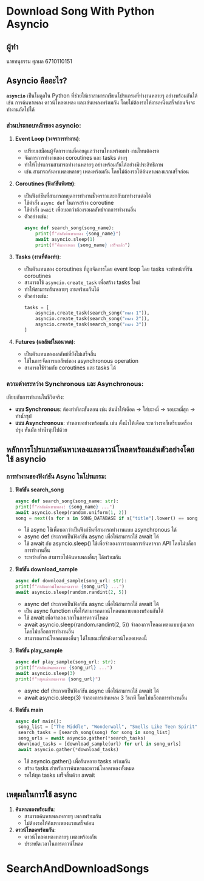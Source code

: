 # Download Song With Python Asyncio

## ผู้ทำ

นายทนุธรรม ศุภผล 6710110151

## Asyncio คืออะไร?

**`asyncio`** เป็นโมดูลใน Python ที่ช่วยให้เราสามารถเขียนโปรแกรมที่ทำงานหลายๆ อย่างพร้อมกันได้ เช่น การค้นหาเพลง ดาวน์โหลดเพลง และเล่นเพลงพร้อมกัน โดยไม่ต้องรอให้งานหนึ่งเสร็จก่อนจึงจะทำงานถัดไปได้

### ส่วนประกอบหลักของ asyncio:

1. **Event Loop (วงจรการทำงาน)**:

   - เปรียบเสมือนผู้จัดการงานที่คอยดูแลว่างานไหนพร้อมทำ งานไหนต้องรอ
   - จัดการการทำงานของ coroutines และ tasks ต่างๆ
   - ทำให้โปรแกรมสามารถทำงานหลายๆ อย่างพร้อมกันได้อย่างมีประสิทธิภาพ
   - เช่น สามารถค้นหาเพลงหลายๆ เพลงพร้อมกัน โดยไม่ต้องรอให้ค้นหาเพลงแรกเสร็จก่อน

2. **Coroutines (ฟังก์ชันพิเศษ)**:

   - เป็นฟังก์ชันที่สามารถหยุดการทำงานชั่วคราวและกลับมาทำงานต่อได้
   - ใช้คำสั่ง `async def` ในการสร้าง coroutine
   - ใช้คำสั่ง `await` เพื่อบอกว่าต้องรอผลลัพธ์จากการทำงานอื่น
   - ตัวอย่างเช่น:
     ```python
     async def search_song(song_name):
         print(f"กำลังค้นหาเพลง {song_name}")
         await asyncio.sleep(1)
         print(f"ค้นหาเพลง {song_name} เสร็จแล้ว")
     ```

3. **Tasks (งานที่ต้องทำ)**:

   - เป็นตัวแทนของ coroutines ที่ถูกจัดการโดย event loop โดย tasks จะทำหน้าที่รัน coroutines
   - สามารถใช้ `asyncio.create_task` เพื่อสร้าง tasks ใหม่
   - ทำให้สามารถรันหลายๆ งานพร้อมกันได้
   - ตัวอย่างเช่น:
     ```python
     tasks = [
         asyncio.create_task(search_song("เพลง 1")),
         asyncio.create_task(search_song("เพลง 2")),
         asyncio.create_task(search_song("เพลง 3"))
     ]
     ```

4. **Futures (ผลลัพธ์ในอนาคต)**:
   - เป็นตัวแทนของผลลัพธ์ที่ยังไม่เสร็จสิ้น
   - ใช้ในการจัดการผลลัพธ์ของ asynchronous operation
   - สามารถใช้ร่วมกับ coroutines และ tasks ได้

### ความต่างระหว่าง Synchronous และ Asynchronous:

เทียบกับการทำงานในชีวิตจริง:

- **แบบ Synchronous**: ต้องทำทีละขั้นตอน เช่น ต้มน้ำให้เดือด → ใส่บะหมี่ → รอบะหมี่สุก → ทำน้ำซุป
- **แบบ Asynchronous**: ทำหลายอย่างพร้อมกัน เช่น ตั้งน้ำให้เดือด ระหว่างรอก็เตรียมเครื่องปรุง หั่นผัก ทำน้ำซุปไปด้วย

## หลักการโปรแกรมค้นหาเพลงและดาวน์โหลดพร้อมเล่นตัวอย่างโดยใช้ asyncio

### การทำงานของฟังก์ชัน Async ในโปรแกรม:

1. **ฟังก์ชัน search_song**

   ```python
   async def search_song(song_name: str):
   print(f"กำลังค้นหาเพลง: {song_name} ...")
   await asyncio.sleep(random.uniform(1, 2))
   song = next((s for s in SONG_DATABASE if s["title"].lower() == song_name.lower()), None)
   ```

   - ใช้ async ใช้เพื่อบอกว่าเป็นฟังก์ชันที่สามารถทำงานแบบ asynchronous ได้
   - async def ประกาศเป็นฟังก์ชัน async เพื่อให้สามารถใช้ await ได้
   - ใช้ await กับ asyncio.sleep() ใช้เพื่อจำลองการรอผลการค้นหาจาก API โดยไม่บล็อกการทำงานอื่น
   - ระหว่างที่รอ สามารถไปค้นหาเพลงอื่นๆ ได้พร้อมกัน

2. **ฟังก์ชัน download_sample**

   ```python
   async def download_sample(song_url: str):
   print(f"กำลังดาวน์โหลดเพลงจาก {song_url} ...")
   await asyncio.sleep(random.randint(2, 5))
   ```

   - async def ประกาศเป็นฟังก์ชัน async เพื่อให้สามารถใช้ await ได้
   - เป็น async function เพื่อให้สามารถดาวน์โหลดหลายเพลงพร้อมกันได้
   - ใช้ await เพื่อจำลองเวลาในการดาวน์โหลด
   - await asyncio.sleep(random.randint(2, 5)) จำลองการโหลดเพลงแบบซุ่มเวลา โดยไม่บล็อกการทำงานอื่น
   - สามารถดาวน์โหลดเพลงอื่นๆ ได้ในขณะที่กำลังดาวน์โหลดเพลงนี้

3. **ฟังก์ชัน play_sample**

   ```python
   async def play_sample(song_url: str):
   print(f"กำลังเล่นเพลงจาก {song_url} ...")
   await asyncio.sleep(3)
   print(f"หยุดเล่นเพลงจาก {song_url}")
   ```

   - async def ประกาศเป็นฟังก์ชัน async เพื่อให้สามารถใช้ await ได้
   - await asyncio.sleep(3) จำลองการเล่นเพลง 3 วินาที โดยไม่บล็อกการทำงานอื่น

4. **ฟังก์ชัน main**
   ```python
   async def main():
    song_list = ["The Middle", "Wonderwall", "Smells Like Teen Spirit"]
    search_tasks = [search_song(song) for song in song_list]
    song_urls = await asyncio.gather(*search_tasks)
    download_tasks = [download_sample(url) for url in song_urls]
    await asyncio.gather(*download_tasks)
   ```
   - ใช้ asyncio.gather() เพื่อรันหลาย tasks พร้อมกัน
   - สร้าง tasks สำหรับการค้นหาและดาวน์โหลดเพลงทั้งหมด
   - รอให้ทุก tasks เสร็จสิ้นด้วย await

## เหตุผลในการใช้ async

1. **ค้นหาเพลงพร้อมกัน**:
   - สามารถค้นหาเพลงหลายๆ เพลงพร้อมกัน
   - ไม่ต้องรอให้ค้นหาเพลงแรกเสร็จก่อน
2. **ดาวน์โหลดพร้อมกัน**:
   - ดาวน์โหลดเพลงหลายๆ เพลงพร้อมกัน
   - ประหยัดเวลาในการดาวน์โหลด
# SearchAndDownloadSongs
